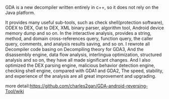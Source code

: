 GDA is a new decompiler written entirely in c++, so it does not rely on the Java platform.

It provides many useful sub-tools, such as check shell(protection software), ODEX to DEX, Oat to DEX, XML binary parser, algorithm tool, Android device memory dump and so on. In the interactive analysis, provides a string, method, and domain cross-references query, function query, the caller query, comments, and analysis results saving, and so on. I rewrote all Decompiler code basing on Decompiling theory for GDA3, And the disassembly engine, data flow analysis, interlingua optimization, structured analysis and so on, they have all made significant changes. And I also optimized the DEX parsing engine, malicious behavior detection engine, checking shell engine, compared with GDA1 and GDA2, The speed, stability, and experience of the analysis are all great improvement and upgrading.

more detail:https://github.com/charles2gan/GDA-android-reversing-Tool/wiki

